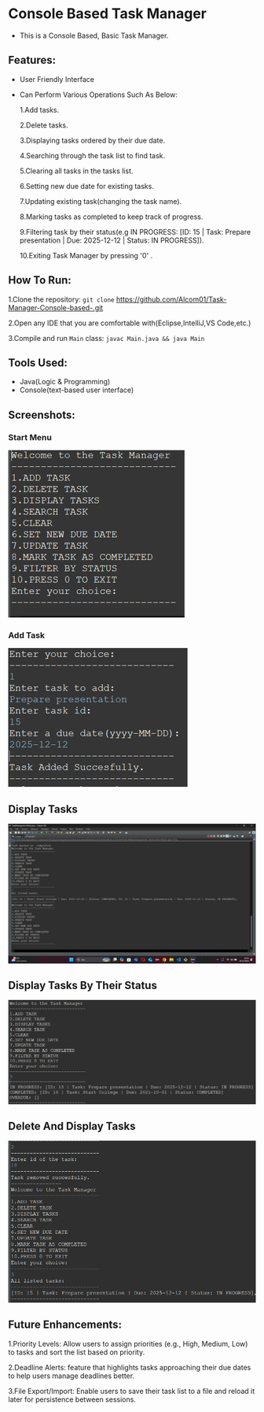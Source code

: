 # Console Based Task Manager
- This is a Console Based, Basic Task Manager.


## Features:
- User Friendly Interface

- Can Perform Various Operations Such As Below:
    
     1.Add tasks.
     
     2.Delete tasks.

     3.Displaying tasks ordered by their due date.

     4.Searching through the task list to find task.

     5.Clearing all tasks in the tasks list.

     6.Setting new due date for existing tasks.

     7.Updating existing task(changing the task name).

     8.Marking tasks as completed to keep track of progress.

     9.Filtering task by their status(e.g IN PROGRESS: [ID: 15 | Task: Prepare presentation | Due: 2025-12-12 | Status: IN PROGRESS]).

     10.Exiting Task Manager by pressing '0' .


## How To Run:
1.Clone the repository: `git clone` <https://github.com/Alcom01/Task-Manager-Console-based-.git>

2.Open any IDE that you are comfortable with(Eclipse,IntelliJ,VS Code,etc.)

3.Compile and run `Main` class: `javac Main.java && java Main`


## Tools Used:
- Java(Logic & Programming)
- Console(text-based user interface)

## Screenshots:
### Start Menu
![TaskManager-StartMenu](StartingMenu.png)
### Add Task
![TaskManager-AddTask](Addtask.png)
## Display Tasks
![TaskManager-display](DisplayTask.png)
## Display Tasks By Their Status
![TaskManager-DplayStatus](Filterbystat.png)
## Delete And Display Tasks
![TaskManager-dTaskNDplay](DeleteAndDisplay.png)

## Future Enhancements:
1.Priority Levels: Allow users to assign priorities (e.g., High, Medium, Low) to tasks and sort the list based on priority.

2.Deadline Alerts:  feature that highlights tasks approaching their due dates to help users manage deadlines better.

3.File Export/Import: Enable users to save their task list to a file and reload it later for persistence between sessions.


  

     
